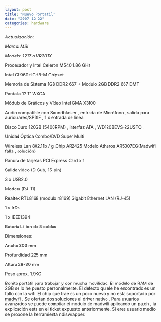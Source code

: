 ```yaml
---
layout: post
title: "Nuevo Portatil"
date: "2007-12-22"
categories: hardware
---
```


_Actualización:_

_Marca: MSI_

_Modelo: 1217 o VR201X_

Procesador y Intel Celeron M540 1.86 GHz

Intel GL960+ICH8-M Chipset

Memoria de Sistema 1GB DDR2 667 + Modulo 2GB DDR2 667 DMT

Pantalla 12.1" WXGA

Módulo de Gráficos y Vídeo Intel GMA X3100

Audio compatible con Soundblaster , entrada de Micrófono , salida para auriculares/SPDIF , 1 x entrada de línea

Disco Duro 120GB (5400RPM) , interfaz ATA , WD120BEVS-22USTO .

Unidad Óptica Combo/DVD Super Multi

Wireless Lan 802.11b / g .Chip AR2425 Modelo Atheros AR5007EG(Madwifi falla , [solución](https://madwifi.org/ticket/1679))

Ranura de tarjetas PCI Express Card x 1

Salida video (D-Sub, 15-pin)

3 x USB2.0

Modem (RJ-11)

Realtek RTL8168 (modulo r8169) Gigabit Ethernet LAN (RJ-45)

1 x IrDa

1 x IEEE1394

Batería Li-ion de 8 celdas

Dimensiones:

Ancho 303 mm

Profundidad 225 mm

Altura 28-30 mm

Peso aprox. 1.9KG

Bonito portátil para trabajar y con mucha movilidad. El módulo de RAM de 2GB se lo he puesto personalmente. El defecto qu ele he encontrado es un fallo con la wifi. El chip que trae es un poco nuevo y no esta soportado por [madwifi](https://www.madwifi.org) . Se ofertan dos soluciones al driver nativo . Para usuarios avanzados se puede compilar el modulo de madwifi aplicando un patch , la explicación esta en el ticket expuesto anteriormente. Si eres usuario medio se propone la herramienta ndiswrapper.
